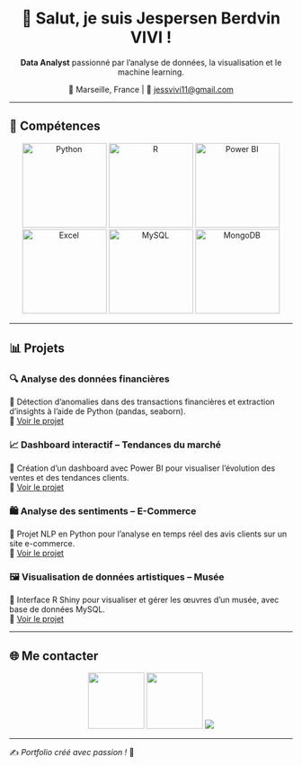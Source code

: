 

<h1 align="center">👋 Salut, je suis Jespersen Berdvin VIVI !</h1>

<p align="center"><strong>Data Analyst</strong> passionné par l’analyse de données, la visualisation et le machine learning.</p>

<p align="center">📍 Marseille, France | 📧 <a href="mailto:jessvivi11@gmail.com">jessvivi11@gmail.com</a></p>

---

## 🚀 Compétences

<p align="center">
  <img src="https://www.logiquetechno.com/wp-content/uploads/2022/12/logo-python.png" alt="Python" width="150">
  <img src="https://upload.wikimedia.org/wikipedia/fr/4/4e/RStudio_Logo.png" alt="R" width="150">
  <img src="https://encrypted-tbn0.gstatic.com/images?q=tbn:ANd9GcTki2Pd1tgavIzKIifRSRqD_5EMXnvPwL2Tdg&s" alt="Power BI" width="150">
  <img src="https://logo-marque.com/wp-content/uploads/2022/01/Excel-Embleme.jpg" alt="Excel" width="150">
  <img src="https://agence-communication.re/wp-content/uploads/2023/07/sql.jpg" alt="MySQL" width="150">
  <img src="https://blog.ippon.fr/content/images/2018/12/mongodb-logo-rgb.jpg" alt="MongoDB" width="150">
</p>

---

## 📊 Projets

### 🔍 Analyse des données financières
📌 Détection d’anomalies dans des transactions financières et extraction d’insights à l’aide de Python (pandas, seaborn).  
🔗 [Voir le projet](#)

### 📈 Dashboard interactif – Tendances du marché
📌 Création d’un dashboard avec Power BI pour visualiser l’évolution des ventes et des tendances clients.  
🔗 [Voir le projet](#)

### 🛍️ Analyse des sentiments – E-Commerce
📌 Projet NLP en Python pour l’analyse en temps réel des avis clients sur un site e-commerce.  
🔗 [Voir le projet](#)

### 🖼️ Visualisation de données artistiques – Musée
📌 Interface R Shiny pour visualiser et gérer les œuvres d’un musée, avec base de données MySQL.  
🔗 [Voir le projet](#)

---

## 🌐 Me contacter

<p align="center">
  <a href="https://github.com/tonprofil"><img src="https://media.licdn.com/dms/image/v2/C560BAQFmuLSyL1nlPA/company-logo_200_200/company-logo_200_200/0/1678231359043/github_logo?e=2147483647&v=beta&t=2RO1zjla4T-YiOqKS50e4sc9n8RAgnUqGqu0mcZp5fU" width="100"></a>
  <a href="https://linkedin.com/in/tonprofil"><img src="https://img.icons8.com/?size=512&id=13930&format=png" width="100"></a>
  <a href="https://twitter.com/tonprofil"><img src="https://img.shields.io/badge/Twitter-%231DA1F2.svg?style=for-the-badge&logo=twitter&logoColor=white"></a>
</p>

---

✍️ *Portfolio créé avec passion !* 🚀
